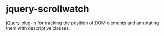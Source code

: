 # jquery-scrollwatch
jQuery plug-in for tracking the position of DOM elements and annotating them with descriptive classes.
